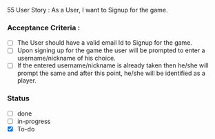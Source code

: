 55 User Story : As a User, I want to Signup for the game. <br>
### Acceptance Criteria : 
- [ ] The User should have a valid email Id to Signup for the game.
- [ ] Upon signing up for the game the user will be prompted to enter a username/nickname of his choice.
- [ ] If the entered username/nickname is already taken then he/she will prompt the same and after this point, he/she will be identified as a player.
### Status 
- [ ] done
- [ ] in-progress
- [x] To-do
